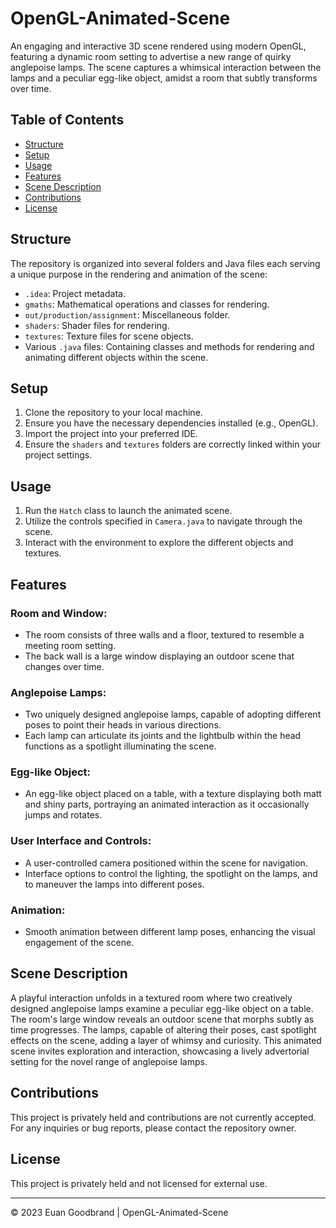 # OpenGL-Animated-Scene

An engaging and interactive 3D scene rendered using modern OpenGL, featuring a dynamic room setting to advertise a new range of quirky anglepoise lamps. The scene captures a whimsical interaction between the lamps and a peculiar egg-like object, amidst a room that subtly transforms over time.

## Table of Contents
- [Structure](#structure)
- [Setup](#setup)
- [Usage](#usage)
- [Features](#features)
- [Scene Description](#scene-description)
- [Contributions](#contributions)
- [License](#license)

## Structure
The repository is organized into several folders and Java files each serving a unique purpose in the rendering and animation of the scene:

- `.idea`: Project metadata.
- `gmaths`: Mathematical operations and classes for rendering.
- `out/production/assignment`: Miscellaneous folder.
- `shaders`: Shader files for rendering.
- `textures`: Texture files for scene objects.
- Various `.java` files: Containing classes and methods for rendering and animating different objects within the scene.

## Setup
1. Clone the repository to your local machine.
2. Ensure you have the necessary dependencies installed (e.g., OpenGL).
3. Import the project into your preferred IDE.
4. Ensure the `shaders` and `textures` folders are correctly linked within your project settings.

## Usage
1. Run the `Hatch` class to launch the animated scene.
2. Utilize the controls specified in `Camera.java` to navigate through the scene.
3. Interact with the environment to explore the different objects and textures.

## Features

### Room and Window:
- The room consists of three walls and a floor, textured to resemble a meeting room setting.
- The back wall is a large window displaying an outdoor scene that changes over time.

### Anglepoise Lamps:
- Two uniquely designed anglepoise lamps, capable of adopting different poses to point their heads in various directions.
- Each lamp can articulate its joints and the lightbulb within the head functions as a spotlight illuminating the scene.

### Egg-like Object:
- An egg-like object placed on a table, with a texture displaying both matt and shiny parts, portraying an animated interaction as it occasionally jumps and rotates.

### User Interface and Controls:
- A user-controlled camera positioned within the scene for navigation.
- Interface options to control the lighting, the spotlight on the lamps, and to maneuver the lamps into different poses.

### Animation:
- Smooth animation between different lamp poses, enhancing the visual engagement of the scene.

## Scene Description
A playful interaction unfolds in a textured room where two creatively designed anglepoise lamps examine a peculiar egg-like object on a table. The room's large window reveals an outdoor scene that morphs subtly as time progresses. The lamps, capable of altering their poses, cast spotlight effects on the scene, adding a layer of whimsy and curiosity. This animated scene invites exploration and interaction, showcasing a lively advertorial setting for the novel range of anglepoise lamps.

## Contributions
This project is privately held and contributions are not currently accepted. For any inquiries or bug reports, please contact the repository owner.

## License
This project is privately held and not licensed for external use.

---

© 2023 Euan Goodbrand | OpenGL-Animated-Scene
